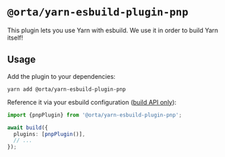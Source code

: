 # `@orta/yarn-esbuild-plugin-pnp`

This plugin lets you use Yarn with esbuild. We use it in order to build Yarn itself!

## Usage

Add the plugin to your dependencies:

```
yarn add @orta/yarn-esbuild-plugin-pnp
```

Reference it via your esbuild configuration ([build API only](https://esbuild.github.io/plugins/)):

```ts
import {pnpPlugin} from '@orta/yarn-esbuild-plugin-pnp';

await build({
  plugins: [pnpPlugin()],
  // ...
});
```

